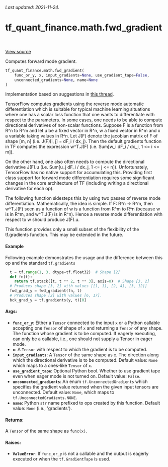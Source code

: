 <!--
This file is generated by a tool. Do not edit directly.
For open-source contributions the docs will be updated automatically.
-->

*Last updated: 2021-11-24.*

<div itemscope itemtype="http://developers.google.com/ReferenceObject">
<meta itemprop="name" content="tf_quant_finance.math.fwd_gradient" />
<meta itemprop="path" content="Stable" />
</div>

# tf_quant_finance.math.fwd_gradient

<!-- Insert buttons and diff -->

<table class="tfo-notebook-buttons tfo-api" align="left">
</table>

<a target="_blank" href="https://github.com/google/tf-quant-finance/blob/master/tf_quant_finance/math/gradient.py">View source</a>



Computes forward mode gradient.

```python
tf_quant_finance.math.fwd_gradient(
    func_or_y, x, input_gradients=None, use_gradient_tape=False,
    unconnected_gradients=None, name=None
)
```



<!-- Placeholder for "Used in" -->

Implementation based on suggestions in
[this thread](https://github.com/tensorflow/tensorflow/issues/19361).

TensorFlow computes gradients using the reverse mode automatic
differentiation which is suitable for typical machine learning situations
where one has a scalar loss function that one wants to differentiate with
respect to the parameters. In some cases, one needs to be able to compute
directional derivatives of non-scalar functions. Suppose F is a function from
R^n to R^m and let u be a fixed vector in R^n, w a fixed vector in R^m and
x a variable taking values in R^n. Let J(F) denote the jacobian matrix of
F of shape [m, n] (i.e. J(F)[i, j] = dF_i / dx_j). Then the default
gradients function in TF computes the expression
w^T.J(F) (i.e. Sum[w_i dF_i / dx_j, 1 <= i <= m]).

On the other hand, one also often needs to compute the directional derivative
J(F).u (i.e. Sum[u_j dF_i / dx_j, 1 <= j <= n]). Unfortunately, TensorFlow
has no native support for accumulating this. Providing first class support
for forward mode differentiation requires some significant changes in the core
architecture of TF (including writing a directional derivative for each
op).

The following function sidesteps this by using two passes of reverse mode
differentiation. Mathematically, the idea is simple. If F: R^n -> R^m, then
w^T.J(F) seen as a function of w is a function from R^m to R^n (because
w is in R^m, and w^T.J(F) is in R^n). Hence a reverse mode differentiation
with respect to w should produce J(F).u.

This function provides only a small subset of the flexibility of
the tf.gradients function. This may be extended in the future.

#### Example

Following example demonstrates the usage and the difference between this
op and the standard `tf.gradients`
```python
  t = tf.range(1, 3, dtype=tf.float32)  # Shape [2]
  def fn(t):
    return tf.stack([t, t ** 2, t ** 3], axis=0)  # Shape [3, 2]
  # Produces shape [3, 2] with values [[1, 1], [2, 4], [3, 12]]
  fwd_grad_y = fwd_gradient(fn, t)
  # Produces shape [2] with values [6, 17].
  bck_grad_y = tf.gradients(y, t)[0]
```

#### Args:


* <b>`func_or_y`</b>: Either a `Tensor` connected to the input `x` or a Python callable
  accepting one `Tensor` of shape of `x` and returning a `Tensor` of any
  shape. The function whose gradient is to be computed. If eagerly
  executing, can only be a callable, i.e., one should not supply a Tensor
  in eager mode.
* <b>`x`</b>: A `Tensor` with respect to which the gradient is to be computed.
* <b>`input_gradients`</b>: A `Tensor` of the same shape as `x`. The direction along
  which the directional derivative is to be computed.
  Default value: `None` which maps to a ones-like `Tensor` of `x`.
* <b>`use_gradient_tape`</b>: Optional Python bool. Whether to use gradient tape even
  when eager mode is not turned on.
  Default value: `False`.
* <b>`unconnected_gradients`</b>: An enum `tf.UnconnectedGradients` which specifies the
  gradient value returned when the given input tensors are unconnected.
  Default value: `None`, which maps to `tf.UnconnectedGradients.NONE`.
* <b>`name`</b>: Python `str` name prefixed to ops created by this function.
  Default value: `None` (i.e., 'gradients').


#### Returns:

A `Tensor` of the same shape as `func(x)`.



#### Raises:


* <b>`ValueError`</b>: If `func_or_y` is not a callable and the output is eagerly
  executed or when the `tf.GradientTape` is used.